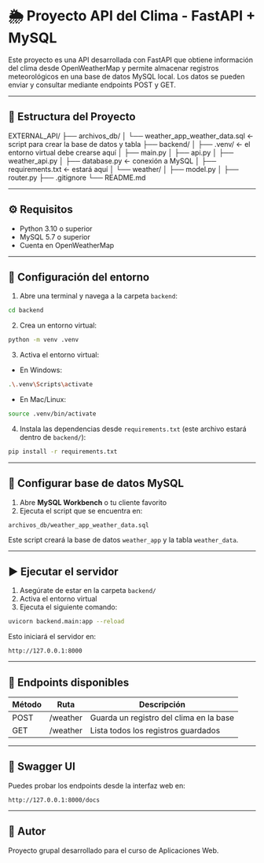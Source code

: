 # 🌦 Proyecto API del Clima - FastAPI + MySQL

Este proyecto es una API desarrollada con FastAPI que obtiene información del clima desde OpenWeatherMap y permite almacenar registros meteorológicos en una base de datos MySQL local. Los datos se pueden enviar y consultar mediante endpoints POST y GET.

---

## 📁 Estructura del Proyecto

EXTERNAL_API/
├── archivos_db/
│   └── weather_app_weather_data.sql ← script para crear la base de datos y tabla
├── backend/
│   ├── .venv/ ← el entorno virtual debe crearse aquí
│   ├── main.py
│   ├── api.py
│   ├── weather_api.py
│   ├── database.py ← conexión a MySQL
│   ├── requirements.txt ← estará aquí
│   └── weather/
│       ├── model.py
│       ├── router.py
├── .gitignore
└── README.md

---

## ⚙️ Requisitos

- Python 3.10 o superior
- MySQL 5.7 o superior
- Cuenta en OpenWeatherMap

---

## 🚀 Configuración del entorno

1. Abre una terminal y navega a la carpeta `backend`:

```bash
cd backend
```

2. Crea un entorno virtual:

```bash
python -m venv .venv
```

3. Activa el entorno virtual:

- En Windows:

```bash
.\.venv\Scripts\activate
```

- En Mac/Linux:

```bash
source .venv/bin/activate
```

4. Instala las dependencias desde `requirements.txt` (este archivo estará dentro de `backend/`):

```bash
pip install -r requirements.txt
```

---

## 🧪 Configurar base de datos MySQL

1. Abre **MySQL Workbench** o tu cliente favorito
2. Ejecuta el script que se encuentra en:

```
archivos_db/weather_app_weather_data.sql
```

Este script creará la base de datos `weather_app` y la tabla `weather_data`.

---

## ▶️ Ejecutar el servidor

1. Asegúrate de estar en la carpeta `backend/`
2. Activa el entorno virtual
3. Ejecuta el siguiente comando:

```bash
uvicorn backend.main:app --reload
```

Esto iniciará el servidor en:

```
http://127.0.0.1:8000
```

---

## 🧭 Endpoints disponibles

| Método | Ruta     | Descripción                            |
| ------- | -------- | --------------------------------------- |
| POST    | /weather | Guarda un registro del clima en la base |
| GET     | /weather | Lista todos los registros guardados     |

---

## 🧪 Swagger UI

Puedes probar los endpoints desde la interfaz web en:

```
http://127.0.0.1:8000/docs
```

---

## 🧊 Autor

Proyecto grupal desarrollado para el curso de Aplicaciones Web.
